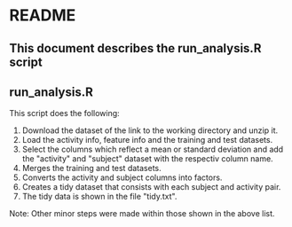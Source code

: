 README
================

This document describes the run\_analysis.R script
--------------------------------------------------

run\_analysis.R
---------------

This script does the following:

1.  Download the dataset of the link to the working directory and unzip it.
2.  Load the activity info, feature info and the training and test datasets.
3.  Select the columns which reflect a mean or standard deviation and add the "activity" and "subject" dataset with the respectiv column name.
4.  Merges the training and test datasets.
5.  Converts the activity and subject columns into factors.
6.  Creates a tidy dataset that consists with each subject and activity pair.
7.  The tidy data is shown in the file "tidy.txt".

Note: Other minor steps were made within those shown in the above list.
